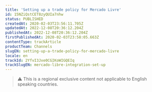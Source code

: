 ```yaml
---
title: 'Setting up a trade policy for Mercado Livre'
id: 15NZiQstCET8zyQUIa7nhw
status: PUBLISHED
createdAt: 2020-02-03T23:56:11.705Z
updatedAt: 2022-12-08T20:36:12.204Z
publishedAt: 2022-12-08T20:36:12.204Z
firstPublishedAt: 2020-02-03T23:58:05.663Z
contentType: trackArticle
productTeam: Channels
slugEN: setting-up-a-trade-policy-for-mercado-livre
locale: en
trackId: 2YfvI3Jxe0CGIKoWIGQEIq
trackSlugEN: mercado-libre-integration-set-up
---
```


>⚠️ This is a regional exclusive content not applicable to English speaking countries.
